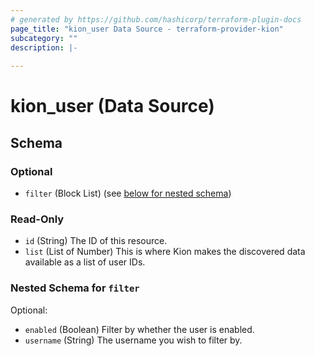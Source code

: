```yaml
---
# generated by https://github.com/hashicorp/terraform-plugin-docs
page_title: "kion_user Data Source - terraform-provider-kion"
subcategory: ""
description: |-
  
---
```


# kion_user (Data Source)





<!-- schema generated by tfplugindocs -->
## Schema

### Optional

- `filter` (Block List) (see [below for nested schema](#nestedblock--filter))

### Read-Only

- `id` (String) The ID of this resource.
- `list` (List of Number) This is where Kion makes the discovered data available as a list of user IDs.

<a id="nestedblock--filter"></a>
### Nested Schema for `filter`

Optional:

- `enabled` (Boolean) Filter by whether the user is enabled.
- `username` (String) The username you wish to filter by.

